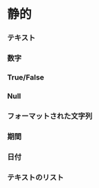 # 静的



### テキスト



### 数字



### True/False



### Null



### フォーマットされた文字列



### 期間



### 日付



### テキストのリスト



